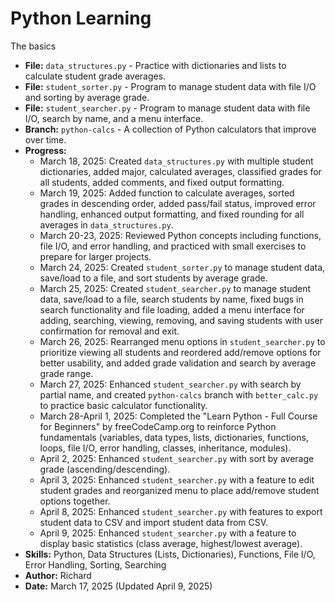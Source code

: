 # Python Learning
The basics
- **File:** `data_structures.py` - Practice with dictionaries and lists to calculate student grade averages.
- **File:** `student_sorter.py` - Program to manage student data with file I/O and sorting by average grade.
- **File:** `student_searcher.py` - Program to manage student data with file I/O, search by name, and a menu interface.
- **Branch:** `python-calcs` - A collection of Python calculators that improve over time.
- **Progress:** 
  - March 18, 2025: Created `data_structures.py` with multiple student dictionaries, added major, calculated averages, classified grades for all students, added comments, and fixed output formatting.
  - March 19, 2025: Added function to calculate averages, sorted grades in descending order, added pass/fail status, improved error handling, enhanced output formatting, and fixed rounding for all averages in `data_structures.py`.
  - March 20-23, 2025: Reviewed Python concepts including functions, file I/O, and error handling, and practiced with small exercises to prepare for larger projects.
  - March 24, 2025: Created `student_sorter.py` to manage student data, save/load to a file, and sort students by average grade.
  - March 25, 2025: Created `student_searcher.py` to manage student data, save/load to a file, search students by name, fixed bugs in search functionality and file loading, added a menu interface for adding, searching, viewing, removing, and saving students with user confirmation for removal and exit.
  - March 26, 2025: Rearranged menu options in `student_searcher.py` to prioritize viewing all students and reordered add/remove options for better usability, and added grade validation and search by average grade range.
  - March 27, 2025: Enhanced `student_searcher.py` with search by partial name, and created `python-calcs` branch with `better_calc.py` to practice basic calculator functionality.
  - March 28-April 1, 2025: Completed the "Learn Python - Full Course for Beginners" by freeCodeCamp.org to reinforce Python fundamentals (variables, data types, lists, dictionaries, functions, loops, file I/O, error handling, classes, inheritance, modules).
  - April 2, 2025: Enhanced `student_searcher.py` with sort by average grade (ascending/descending).
  - April 3, 2025: Enhanced `student_searcher.py` with a feature to edit student grades and reorganized menu to place add/remove student options together.
  - April 8, 2025: Enhanced `student_searcher.py` with features to export student data to CSV and import student data from CSV.
  - April 9, 2025: Enhanced `student_searcher.py` with a feature to display basic statistics (class average, highest/lowest average).
- **Skills:** Python, Data Structures (Lists, Dictionaries), Functions, File I/O, Error Handling, Sorting, Searching
- **Author:** Richard
- **Date:** March 17, 2025 (Updated April 9, 2025)
